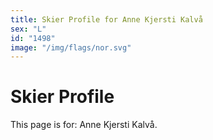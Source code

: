 ```yaml
---
title: Skier Profile for Anne Kjersti Kalvå
sex: "L"
id: "1498"
image: "/img/flags/nor.svg" 
---
```


# Skier Profile

This page is for: Anne Kjersti Kalvå.
    